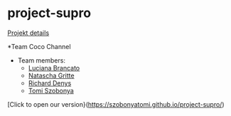 # project-supro
[Projekt details](https://github.com/becodeorg/LIE-Jepsen-4.27/tree/master/01-the-field/04-html-css/03-client-project)


*Team Coco Channel

* Team members:
	* [Luciana Brancato](https://github.com/Luciana001)
	* [Natascha Gritte](https://github.com/Dhaibuna)
	* [Richard Denys](https://www.linkedin.com/in/richard-denys-b78960185)
	* [Tomi Szobonya](https://github.com/szobonyatomi)



[Click to open our version}(https://szobonyatomi.github.io/project-supro/)

